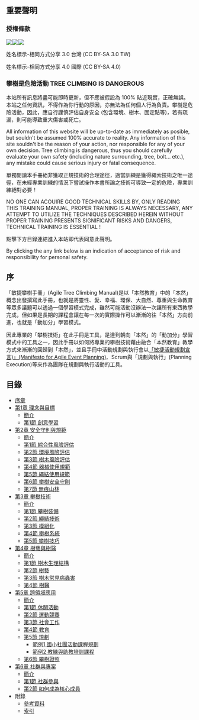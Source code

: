 ## 重要聲明
### 授權條款
![](https://creativecommons.org/images/deed/svg/cc_white.svg)![](https://creativecommons.org/images/deed/svg/attribution_icon_white.svg)![](https://creativecommons.org/images/deed/svg/sa_white.svg)

姓名標示-相同方式分享 3.0 台灣 (CC BY-SA 3.0 TW)

姓名標示-相同方式分享 4.0 國際 (CC BY-SA 4.0)

### 攀樹是危險活動 TREE CLIMBING IS DANGEROUS

本站所有訊息將盡可能即時更新，但不應被假設為 100% 貼近現實，正確無誤。本站之任何資訊，不得作為你行動的原因，亦無法為任何個人行為負責。攀樹是危險活動，因此，應自行謹慎評估自身安全 (包含環境、樹木、固定點等)，若有疏漏，則可能導致重大傷害或死亡。

All information of this website will be up-to-date as immediately as posible, but souldn't be assumed 100% accurate to reality. Any information of this site souldn't be the reason of your action, nor responsible for any of your own decision. Tree climbing is dangerous, thus you should carefully evaluate your own safety (including nature surrounding, tree, bolt... etc.), any mistake could cause serious injury or fatal consequence.

單獨閱讀本手冊絕非獲取正規技術的合理途徑，適當訓練是獲得繩索技術之唯一途徑，在未經專業訓練的情況下嘗試操作本書所論之技術可導致一定的危險，專業訓練絕對必要！

NO ONE CAN ACOUIRE GOOD TECHNICAL SKILLS BY, ONLY READING THIS TRAINING MANUAL, PROPER TRAINING IS ALWAYS NECESSARY, ANY ATTEMPT TO UTILIZE THE TECHNIQUES DESCRIBED HEREIN WITHOUT PROPER TRAINING PRESENTS SIGNIFICANT RISKS AND DANGERS, TECHNICAL TRAINING IS ESSENTIAL !

點擊下方目錄連結進入本站即代表同意此聲明。

By clicking the any link below is an indication of acceptance of risk and responsibility for personal safety.

## 序
「敏捷攀樹手冊」(Agile Tree Climbing Manual)是以「本然教育」中的「本然」概念出發撰寫此手冊，也就是將靈性、愛、幸福、環保、大自然、尊重與生命教育等眾多議題可以透過一個學習模式完成，雖然可能活動沒辦法一次讓所有東西教學完成，但如果是長期的課程會讓在每一次的實際操作可以漸漸的往「本然」方向前進，也就是「動加分」學習模式。

因此專業的「攀樹技術」在此手冊是工具，是達到朝向「本然」的「動加分」學習模式中的工具之一，因此手冊以如何將專業的攀樹技術藉由融合「本然教育」教學方式來漸漸的回歸到「本然」，並且手冊中活動規劃與執行會以[「敏捷活動規劃宣言)」(Manifesto for Agile Event Planning)](https://github.com/Uesugi-Summer-Sea/Manifesto-for-Agile-Event-Planning)、Scrum與「規劃與執行」(Planning Execution)等來作為團隊在規劃與執行活動的工具。

## 目錄
- [序章](README.md)
- [第1章 理念與目標](1-理念與目標/README.md)
  - [簡介](1-理念與目標/README.md)
  - [第1節 創意學習](1-理念與目標/1-創意學習.md)
- [第2章 安全守則與規範](2-安全守則與規範/README.md)
  - [簡介](2-安全守則與規範/README.md)
  - [第1節 綜合性風險評估](2-安全守則與規範/1-綜合性風險評估.md)
  - [第2節 環境風險評估](2-安全守則與規範/2-環境風險評估.md)
  - [第3節 樹木風險評估](2-安全守則與規範/3-樹木風險評估.md)
  - [第4節 器械使用規範](2-安全守則與規範/4-器械使用規範.md)
  - [第5節 繩結使用規範](2-安全守則與規範/5-繩結使用規範.md)
  - [第6節 攀樹安全守則](2-安全守則與規範/6-攀樹安全守則.md)
  - [第7節 無痕山林](2-安全守則與規範/7-無痕山林.md)
- [第3章 攀樹技術](3-攀樹技術/README.md)
  - [簡介](3-攀樹技術/README.md)
  - [第1節 攀樹裝備](3-攀樹技術/1-攀樹裝備.md)
  - [第2節 繩結技術](3-攀樹技術/2-繩結技術.md)
  - [第3節 模組化](3-攀樹技術/3-模組化.md)
  - [第4節 攀樹系統](3-攀樹技術/4-攀樹系統.md)
  - [第5節 攀樹技巧](3-攀樹技術/5-攀樹技巧.md)
- [第4章 樹藝與樹醫](4-樹藝與樹醫/README.md)
  - [簡介](4-樹藝與樹醫/README.md)
  - [第1節 樹木生理結構](4-樹藝與樹醫/1-樹木生理結構.md)
  - [第2節 樹藝](4-樹藝與樹醫/2-樹藝.md)
  - [第3節 樹木常見病蟲害](4-樹藝與樹醫/3-樹木常見病蟲害.md)
  - [第4節 樹醫](4-樹藝與樹醫/4-樹醫.md)
- [第5章 跨領域應用](5-跨領域應用/README.md)
  - [簡介](5-跨領域應用/README.md)
  - [第1節 休閒活動](5-跨領域應用/1-休閒活動.md)
  - [第2節 運動競賽](5-跨領域應用/2-運動競賽.md)
  - [第3節 社會工作](5-跨領域應用/3-社會工作.md)
  - [第4節 教育](5-跨領域應用/4-教育.md)
  - [第5節 規劃](5-跨領域應用/5-規劃.md)
    - [範例1 國小社團活動課程規劃](5-跨領域應用/5-範例/1-國小社團活動課程.md)
    - [範例2 教練與助教培訓課程](5-跨領域應用/5-範例/2-教練與助教培訓課程.md)
  - [第6節 攀樹證照](5-跨領域應用/6-證照.md)
- [第6章 社群與專案](6-社群與專案/README.md)
  - [簡介](6-社群與專案/README.md)
  - [第1節 社群參與](6-社群與專案/1-社群參與.md)
  - [第2節 如何成為核心成員](6-社群與專案/2-核心成員.md)
- 附錄
  - [參考資料](7-附錄/1-參考資料.md)
  - [索引](7-附錄/2-索引.md)
